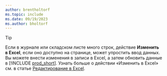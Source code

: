 ```yaml
---
author: brentholtorf
ms.topic: include
ms.date: 09/19/2023
ms.author: bholtorf
---
```


> [!TIP]
> Если в журнале или складском листе много строк, действие **Изменить в Excel**, если оно доступно на странице, может упростить ввод данных. Вы можете внести изменения в записи в Excel, а затем обновить данные в [!INCLUDE [prod_short](prod_short.md)]. Узнать больше о действии «Изменить в Excel» см. в статье [Редактирование в Excel](../across-work-with-excel.md#edit-in-excel). 
